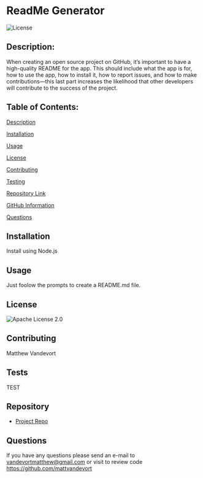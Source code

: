# **ReadMe Generator**

  ![License](https://img.shields.io/badge/license-Apache%202.0-blue.svg)

  ## Description:
  When creating an open source project on GitHub, it’s important to have a high-quality README for the app. This should include what the app is for, how to use the app, how to install it, how to report issues, and how to make contributions—this last part increases the likelihood that other developers will contribute to the success of the project.

  ## Table of Contents:
  
[Description](#description)
  
[Installation](#installation)
  
[Usage](#usage)
  
[License](#license)
  
[Contributing](#contributing)
  
[Testing](#tests)
  
[Repository Link](#repo)
  
[GitHub Information](#githubUsername)
  
[Questions](##questions)
  
  ## Installation
  Install using Node.js

  ## Usage
  Just foolow the prompts to create a README.md file.

  ## License
  ![Apache License 2.0](http://www.apache.org/licenses/LICENSE-2.0)

  ## Contributing
  Matthew Vandevort

  ## Tests
  TEST

  ## Repository
  - [Project Repo](https://github.com/matthewvandevort/Good-README-Generator)

  ## Questions
  If you have any questions please send an e-mail to vandevortmatthew@gmail.com or visit to review code https://github.com/mattvandevort

